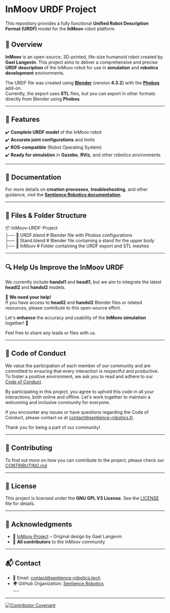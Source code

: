# InMoov URDF Project

This repository provides a fully functional **Unified Robot Description Format (URDF)** model for the **InMoov** robot platform.

## 📌 Overview

**InMoov** is an open-source, 3D-printed, life-size humanoid robot created by **Gael Langevin**. This project aims to deliver a comprehensive and precise **URDF description** of the InMoov robot for use in **simulation** and **robotics development** environments.

The URDF file was created using **[Blender](https://www.blender.org/)** (version **4.3.2**) with the **[Phobos](https://github.com/dfki-ric/phobos)** add-on.  
Currently, the export uses **STL** files, but you can export in other formats directly from Blender using **Phobos**.

---

## 🚀 Features

✔️ **Complete URDF model** of the InMoov robot  
✔️ **Accurate joint configurations** and limits  
✔️ **ROS-compatible** (Robot Operating System)  
✔️ **Ready for simulation** in **Gazebo**, **RViz**, and other robotics environments

---

## 📖 Documentation

For more details on **creation processes**, **troubleshooting**, and other guidance, visit the **[Sentience Robotics documentation](https://docs.sentience-robotics.tech/s/master/p/urdf-NyIKx8PezV)**.

---

## 📂 Files & Folder Structure

📦 InMoov-URDF-Project<br>
├── 📄 URDF.blend # Blender file with Phobos configurations<br>
├── 📄 Stand.blend # Blender file containing a stand for the upper body<br>
├── 📂 InMoov # Folder containing the URDF export and STL meshes<br>

---

## 🔍 Help Us Improve the InMoov URDF

We currently include **handsI1** and **headI1**, but we aim to integrate the latest **headI2** and **handsI2** models.

📢 **We need your help!**  
If you have access to **headI2** and **handsI2** Blender files or related resources, please contribute to this open-source effort.

Let's **enhance** the accuracy and usability of the **InMoov simulation** together! 🚀

Feel free to share any leads or files with us.

---

## 📜 Code of Conduct

We value the participation of each member of our community and are committed to ensuring that every interaction is respectful and productive. To foster a positive environment, we ask you to read and adhere to our [Code of Conduct](CODE_OF_CONDUCT.md).

By participating in this project, you agree to uphold this code in all your interactions, both online and offline. Let's work together to maintain a welcoming and inclusive community for everyone.

If you encounter any issues or have questions regarding the Code of Conduct, please contact us at [contact@sentience-robotics.fr](mailto:contact@sentience-robotics.fr).

Thank you for being a part of our community!

---

## 🤝 Contributing

To find out more on how you can contribute to the project, please check our [CONTRIBUTING.md](CONTRIBUTING.md)

---

## 📜 License

This project is licensed under the **GNU GPL V3 License**. See the [LICENSE](LICENSE) file for details.

---

## 🙌 Acknowledgments

- 🎉 [InMoov Project](https://inmoov.fr/) – Original design by Gael Langevin<br>
- 🎉 **All contributors** to the InMoov community<br>

---

## 📬 Contact

- 📧 Email: [contact@sentience-robotics.tech](mailto:contact@sentience-robotics.tech)<br>
- 🌍 GitHub Organization: [Sentience Robotics](https://github.com/sentience-robotics)<br>---

---

[![Contributor Covenant](https://img.shields.io/badge/Contributor%20Covenant-2.0-4baaaa.svg)](code_of_conduct.md)
